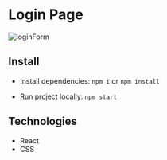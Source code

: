# Login Page
![loginForm](https://github.com/julialealt/react-login-page/assets/84246834/28f88253-df05-4efc-9b68-070d3badfe88)

## Install 

- Install dependencies: `npm i` or `npm install`

- Run project locally: `npm start`

## Technologies

- React
- CSS

